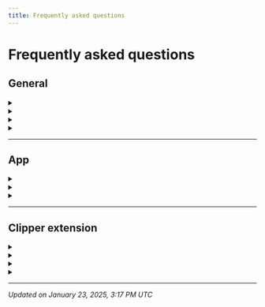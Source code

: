 ```yaml
---
title: Frequently asked questions
---
```


# Frequently asked questions

## General

<details>
  <summary data-summary-text="Who owns Memotron?"></summary>
  Memotron is built and 100% owned by 21n (21st century native company) registered as Blank labs private limited in Hyderabad, India. 21n is a technology development company with triple bottom line at its core. Read our white paper [here](https://papers.21n.org/soft) to understand more.
</details>

<details>
  <summary data-summary-text="What happens to my data if Memotron is shut down for some reason?"></summary>
  We immensely value your data as much as you do. Therefore we prioritized building interoperability features on our roadmap. Even if Memotron doesn’t exist in 10 years down the line, you will still have access to all the your data safely exported or backed up on to your personal cloud.
</details>

<details>
  <summary data-summary-text="Why did you guys name it Memotron?"></summary>
  We are building a suite of tools for personal productivity and well-being. When we were brainstorming about ways to connect all of these tools together, we arrived at the idea to use the analogy of nucleus and its sub atoms from Physics/Chemistry. Just like electron, proton and neutron, we are building Memotron, Pointron, Selftron etc tools which all come together to form Nucleus - our super app for personal life.
</details>

<details>
  <summary data-summary-text="What does the hexagon in the logo represent?"></summary>
  The logo is a derivation of neuron (cell body part) - the fundamental building block of human biological memory.
</details>

---

## App

<details>
  <summary data-summary-text="What is the difference between offline account and cloud sync account?"></summary>

  **Offline version:** A user can use the offline version primarily on one device and cannot sync it to other devices. User can however backup their data to their personal cloud providers like iCloud, G drive or Dropbox. User can then restore if they are starting fresh.

  **Cloud version:** Memotron will provide cloud service where the user data is synced between all the user's devices and extensions in real time.
</details>

<details>
  <summary data-summary-text="Do I have to pay for cloud sync account?"></summary>
  Monetizing cloud sync account is how we planned to sustain the product. We value our user’s privacy and we would never sell any kind of user information by any means. Right now (Nov 2024), the cloud sync account is free to use. We will be introduced payment plans starting early 2025. We are trying to reduce the cost for cloud sync as much as possible and as a rough estimation, the cost will not be more than $10 per month.
</details>


<details>
  <summary data-summary-text="What is offline mode?"></summary>

  Cloud users can still use the app offline when they are not connected to the internet or intentionally wants to do so. Just go to Settings → Sync → Turn on offline mode. Your data will be synced once you are back online.
</details>

---

## Clipper extension

<details>
  <summary data-summary-text="Can I use Clipper extension offline like how I use the app?"></summary>

  This is not possible currently. A user needs a cloud sync account to use the Clipper extension. However, we will work on offline only version for Clipper in the near future.
</details>

<details>
  <summary data-summary-text="Can I use Clipper extension on my Firefox or Safari browsers?"></summary>

  We are still working on Firefox and Safari extensions. Appreciate your patience until we release a stable version on these browsers.
</details>

<details>
  <summary data-summary-text="What are all the list of browsers in which Memotron extension can be installed via Chrome web store?"></summary>

  Most of the chromium based browsers allows installing extensions from Chrome web store. The list includes but not limited to the following:

  - Microsoft Edge

  - Opera

  - Brave

  - Wavebox

  - Vivaldi

You can check the almost full list of browsers [here](https://github.com/nerdyslacker/desktop-web-browsers) and check if the browser you use is based on Chromium.
</details>

<details>
  <summary data-summary-text="Why Arc browser doesn’t show Memotron side panel?"></summary>

  If you are not already aware, Arc browser is built on top of Chromium open source project. Even though it markets itself as a Chrome replacement, it is forced to represent itself every single way as **Google Chrome** in the code due to this [issue](https://vivaldi.com/blog/user-agent-changes/). It is extremely hard for developers to detect if a user is using their app or extension from Arc browser or a different chromium fork or Google Chrome.

  You might ask, why do you even want to detect which browser it is? That’s because some browsers like Arc doesn’t support chromium APIs which are present in most other chromium based browsers. Having a way to detect the lack of support for APIs will make the task for developers easy to find an alternative way to implement it and show that part of interface to the users. But, what if developers can’t even detect?

  So, in a nutshell, we are still working to figure out a reliable way to detect if the extension is being used in Arc browser. Then, we will add an alternative implementation to show side panel.
</details>

---

*Updated on January 23, 2025, 3:17 PM UTC*

